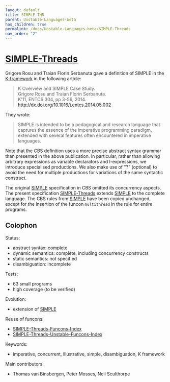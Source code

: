 ```yaml
---
layout: default
title: SIMPLE-THR
parent: Unstable-Languages-beta
has_children: true
permalink: /docs/Unstable-Languages-beta/SIMPLE-Threads
nav_order: "2"
---
```


[SIMPLE-Threads]
================

Grigore Rosu and Traian Florin Serbanuta gave a definition of
SIMPLE in the [K-framework] in the following article:

> K Overview and SIMPLE Case Study.  
> Grigore Rosu and Traian Florin Serbanuta.  
> K'11, ENTCS 304, pp 3-56, 2014.  
> <http://dx.doi.org/10.1016/j.entcs.2014.05.002>

They wrote:

> SIMPLE is intended to be a pedagogical and research language that captures
> the essence of the imperative programming paradigm, extended with several
> features often encountered in imperative languages.

Note that the CBS definition uses a more precise abstract syntax grammar than
presented in the above publication.  In particular, rather than allowing
arbitrary expressions as variable declarators and l-expressions, we introduce
specialised productions.  We also make use of "?" (optional) to avoid the
need for multiple productions for variations of the same syntactic construct.

The original [SIMPLE] specification in CBS omitted its concurrency aspects.
The present specification [SIMPLE-Threads] extends [SIMPLE] to the complete
language. The CBS rules from [SIMPLE] have been copied unchanged, except for the
insertion of the funcon `multithread` in the rule for entire programs.

Colophon
--------

Status:
- abstract syntax:   complete
- dynamic semantics: complete, including concurrency constructs
- static semantics:  not specified
- disambiguation:    incomplete

Tests:
- 63 small programs
- high coverage (to be verified)

Evolution:
- extension of [SIMPLE]

Reuse of funcons:
- [SIMPLE-Threads-Funcons-Index]
- [SIMPLE-Threads-Unstable-Funcons-Index]

Keywords:
- imperative, concurrent, illustrative, simple, disambiguation, K framework

Main contributors:
- Thomas van Binsbergen, Peter Mosses, Neil Sculthorpe

[K-framework]: http://kframework.org "HOME PAGE"
[SIMPLE]: /docs/Languages-beta/SIMPLE
[Funcons-beta]: /docs/Funcons-beta "FUNCONS-BETA"
[Unstable-Funcons-beta]: /docs/Unstable-Funcons-beta "FUNCONS-BETA"
[Languages-beta]: /docs/Languages-beta "LANGUAGES-BETA"
[Unstable-Languages-beta]: /docs/Unstable-Languages-beta "UNSTABLE-LANGUAGES-BETA"
[SIMPLE-Threads]: /Unstable-Languages-beta/SIMPLE-Threads/SIMPLE-THR-cbs/SIMPLE-THR/SIMPLE-THR-Start
[SIMPLE-Threads-Funcons-Index]: /Unstable-Languages-beta/SIMPLE-Threads/SIMPLE-THR-cbs/SIMPLE-THR/SIMPLE-THR-Funcons-Index
[SIMPLE-Threads-Unstable-Funcons-Index]: /Unstable-Languages-beta/SIMPLE-Threads/SIMPLE-THR-cbs/SIMPLE-THR/SIMPLE-THR-Unstable-Funcons-Index
